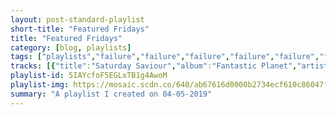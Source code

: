 ```yaml
---
layout: post-standard-playlist
short-title: "Featured Fridays"
title: "Featured Fridays"
category: [blog, playlists]
tags: ["playlists","failure","failure","failure","failure","failure","failure","failure","failure","failure","failure","failure","failure","failure","failure","failure","failure","failure","failure","failure","failure","failure","failure","failure","failure","failure","failure","failure","failure","failure","failure","failure","failure","failure","failure","failure","failure","failure","failure","failure","failure","failure","failure","failure","failure","failure","failure","failure","failure","failure","failure","failure","ozma","ozma","ozma","ozma","ozma","ozma","ozma","ozma","ozma","ozma","ozma","the-pillows","the-pillows","the-pillows","the-pillows","the-pillows","the-pillows","the-pillows","the-pillows","the-pillows","the-pillows","the-pillows","the-pillows","the-pillows","the-pillows","landon-pigg","talvin-singh","talvin-singh","talvin-singh","talvin-singh","talvin-singh","talvin-singh","talvin-singh","talvin-singh","talvin-singh","talvin-singh","talvin-singh","talvin-singh","asian-dub-foundation","asian-dub-foundation","asian-dub-foundation","asian-dub-foundation","asian-dub-foundation","asian-dub-foundation","asian-dub-foundation","asian-dub-foundation","asian-dub-foundation","asian-dub-foundation","asian-dub-foundation"]
tracks: [{"title":"Saturday Saviour","album":"Fantastic Planet","artists":"Failure"},{"title":"Sergeant Politeness","album":"Fantastic Planet","artists":"Failure"},{"title":"Segue 1","album":"Fantastic Planet","artists":"Failure"},{"title":"Smoking Umbrellas","album":"Fantastic Planet","artists":"Failure"},{"title":"Pillowhead","album":"Fantastic Planet","artists":"Failure"},{"title":"Blank","album":"Fantastic Planet","artists":"Failure"},{"title":"Segue 2","album":"Fantastic Planet","artists":"Failure"},{"title":"Dirty Blue Balloons","album":"Fantastic Planet","artists":"Failure"},{"title":"Solaris","album":"Fantastic Planet","artists":"Failure"},{"title":"Pitiful","album":"Fantastic Planet","artists":"Failure"},{"title":"Leo","album":"Fantastic Planet","artists":"Failure"},{"title":"Segue 3","album":"Fantastic Planet","artists":"Failure"},{"title":"The Nurse Who Loved Me","album":"Fantastic Planet","artists":"Failure"},{"title":"Another Space Song","album":"Fantastic Planet","artists":"Failure"},{"title":"Stuck On You","album":"Fantastic Planet","artists":"Failure"},{"title":"Heliotropic","album":"Fantastic Planet","artists":"Failure"},{"title":"Daylight","album":"Fantastic Planet","artists":"Failure"},{"title":"Dark Speed","album":"In the Future Your Body Will Be the Furthest Thing from Your Mind","artists":"Failure"},{"title":"Paralytic Flow","album":"In the Future Your Body Will Be the Furthest Thing from Your Mind","artists":"Failure"},{"title":"Pennies","album":"In the Future Your Body Will Be the Furthest Thing from Your Mind","artists":"Failure"},{"title":"Segue 10","album":"In the Future Your Body Will Be the Furthest Thing from Your Mind","artists":"Failure"},{"title":"No One Left","album":"In the Future Your Body Will Be the Furthest Thing from Your Mind","artists":"Failure"},{"title":"Solar Eyes","album":"In the Future Your Body Will Be the Furthest Thing from Your Mind","artists":"Failure"},{"title":"What Makes It Easy","album":"In the Future Your Body Will Be the Furthest Thing from Your Mind","artists":"Failure"},{"title":"Segue 11","album":"In the Future Your Body Will Be the Furthest Thing from Your Mind","artists":"Failure"},{"title":"Found a Way","album":"In the Future Your Body Will Be the Furthest Thing from Your Mind","artists":"Failure"},{"title":"Distorted Fields","album":"In the Future Your Body Will Be the Furthest Thing from Your Mind","artists":"Failure"},{"title":"Segue 12","album":"In the Future Your Body Will Be the Furthest Thing from Your Mind","artists":"Failure"},{"title":"Heavy and Blind","album":"In the Future Your Body Will Be the Furthest Thing from Your Mind","artists":"Failure"},{"title":"Another Post Human Dream","album":"In the Future Your Body Will Be the Furthest Thing from Your Mind","artists":"Failure"},{"title":"Apocalypse Blooms","album":"In the Future Your Body Will Be the Furthest Thing from Your Mind","artists":"Failure"},{"title":"Force Fed Rainbow","album":"In the Future Your Body Will Be the Furthest Thing from Your Mind","artists":"Failure"},{"title":"The Pineal Electorate","album":"In the Future Your Body Will Be the Furthest Thing from Your Mind","artists":"Failure"},{"title":"Segue 4","album":"The Heart Is a Monster","artists":"Failure"},{"title":"Hot Traveler","album":"The Heart Is a Monster","artists":"Failure"},{"title":"A.M. Amnesia","album":"The Heart Is a Monster","artists":"Failure"},{"title":"Snow Angel","album":"The Heart Is a Monster","artists":"Failure"},{"title":"Atom City Queen","album":"The Heart Is a Monster","artists":"Failure"},{"title":"Segue 5","album":"The Heart Is a Monster","artists":"Failure"},{"title":"Counterfeit Sky","album":"The Heart Is a Monster","artists":"Failure"},{"title":"Petting the Carpet","album":"The Heart Is a Monster","artists":"Failure"},{"title":"Mulholland Dr.","album":"The Heart Is a Monster","artists":"Failure"},{"title":"Fair Light Era","album":"The Heart Is a Monster","artists":"Failure"},{"title":"Segue 6","album":"The Heart Is a Monster","artists":"Failure"},{"title":"Come Crashing","album":"The Heart Is a Monster","artists":"Failure"},{"title":"Segue 7","album":"The Heart Is a Monster","artists":"Failure"},{"title":"The Focus","album":"The Heart Is a Monster","artists":"Failure"},{"title":"Otherwhere","album":"The Heart Is a Monster","artists":"Failure"},{"title":"Segue 8","album":"The Heart Is a Monster","artists":"Failure"},{"title":"I Can See Houses","album":"The Heart Is a Monster","artists":"Failure"},{"title":"Segue 9","album":"The Heart Is a Monster","artists":"Failure"},{"title":"Domino Effect","album":"ROCK and Roll, Pt. 3","artists":"Ozma"},{"title":"Apple Trees","album":"ROCK and Roll, Pt. 3","artists":"Ozma"},{"title":"Shooting Stars","album":"ROCK and Roll, Pt. 3","artists":"Ozma"},{"title":"Natalie Portman","album":"ROCK and Roll, Pt. 3","artists":"Ozma"},{"title":"The Ups and Downs","album":"ROCK and Roll, Pt. 3","artists":"Ozma"},{"title":"If Only I had a Heart","album":"ROCK and Roll, Pt. 3","artists":"Ozma"},{"title":"Baseball","album":"ROCK and Roll, Pt. 3","artists":"Ozma"},{"title":"Rocks","album":"ROCK and Roll, Pt. 3","artists":"Ozma"},{"title":"Battlescars","album":"ROCK and Roll, Pt. 3","artists":"Ozma"},{"title":"In Search of 1988","album":"ROCK and Roll, Pt. 3","artists":"Ozma"},{"title":"Last Dance","album":"ROCK and Roll, Pt. 3","artists":"Ozma"},{"title":"Spiky Seeds","album":"FooL on CooL generation","artists":"the pillows"},{"title":"I think I can","album":"FooL on CooL generation","artists":"the pillows"},{"title":"サード アイ","album":"FooL on CooL generation","artists":"the pillows"},{"title":"MY FOOT","album":"FooL on CooL generation","artists":"the pillows"},{"title":"天使みたいにキミは立ってた","album":"FooL on CooL generation","artists":"the pillows"},{"title":"白い夏と緑の自転車 赤い髪と黒いギター","album":"FooL on CooL generation","artists":"the pillows"},{"title":"Freebee Honey","album":"FooL on CooL generation","artists":"the pillows"},{"title":"ノンフィクション - Instrumental","album":"FooL on CooL generation","artists":"the pillows"},{"title":"Fool on the planet","album":"FooL on CooL generation","artists":"the pillows"},{"title":"LAST DINOSAUR","album":"FooL on CooL generation","artists":"the pillows"},{"title":"昇らない太陽","album":"FooL on CooL generation","artists":"the pillows"},{"title":"LITTLE BUSTERS","album":"FooL on CooL generation","artists":"the pillows"},{"title":"Thank you, my twilight","album":"FooL on CooL generation","artists":"the pillows"},{"title":"Star overhead","album":"FooL on CooL generation","artists":"the pillows"},{"title":"Falling in Love at a Coffee Shop","album":"The Boy Who Never","artists":"Landon Pigg"},{"title":"Butterfly","album":"OK (Expanded Edition)","artists":"Talvin Singh"},{"title":"Traveller","album":"OK (Expanded Edition)","artists":"Talvin Singh"},{"title":"Butterfly","album":"OK (Expanded Edition)","artists":"Talvin Singh"},{"title":"Sutrix","album":"OK (Expanded Edition)","artists":"Talvin Singh"},{"title":"Mombasstic","album":"OK (Expanded Edition)","artists":"Talvin Singh"},{"title":"Decca","album":"OK (Expanded Edition)","artists":"Talvin Singh"},{"title":"Eclipse","album":"OK (Expanded Edition)","artists":"Talvin Singh"},{"title":"OK","album":"OK (Expanded Edition)","artists":"Talvin Singh"},{"title":"Light","album":"OK (Expanded Edition)","artists":"Talvin Singh"},{"title":"Disser/Point.Mento.B","album":"OK (Expanded Edition)","artists":"Talvin Singh"},{"title":"Soni","album":"OK (Expanded Edition)","artists":"Talvin Singh"},{"title":"Vikram The Vampire","album":"OK (Expanded Edition)","artists":"Talvin Singh"},{"title":"Witness","album":"Facts & Fictions","artists":"Asian Dub Foundation"},{"title":"P.K.N.B.","album":"Facts & Fictions","artists":"Asian Dub Foundation"},{"title":"Jericho","album":"Facts & Fictions","artists":"Asian Dub Foundation"},{"title":"Rebel Warrior","album":"Facts & Fictions","artists":"Asian Dub Foundation"},{"title":"Journey","album":"Facts & Fictions","artists":"Asian Dub Foundation"},{"title":"Strong Culture","album":"Facts & Fictions","artists":"Asian Dub Foundation"},{"title":"Th9","album":"Facts & Fictions","artists":"Asian Dub Foundation"},{"title":"Tu Meri","album":"Facts & Fictions","artists":"Asian Dub Foundation"},{"title":"Debris","album":"Facts & Fictions","artists":"Asian Dub Foundation"},{"title":"Box","album":"Facts & Fictions","artists":"Asian Dub Foundation"},{"title":"Thacid (Dub Version)","album":"Facts & Fictions","artists":"Asian Dub Foundation"}]
playlist-id: 5IAYcfoF5EGLxTB1g4AwoM
playlist-img: https://mosaic.scdn.co/640/ab67616d0000b2734ecf610c86047f29dfd1bb78ab67616d0000b273b92726b9802e94647bab8a1bab67616d0000b273c765fb14d7cc0bdcf6f68501ab67616d0000b273f7957ef4ab5dc30119e277eb
summary: "A playlist I created on 04-05-2019"
---
```

